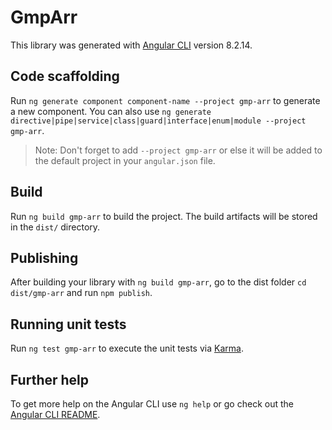 # GmpArr

This library was generated with [Angular CLI](https://github.com/angular/angular-cli) version 8.2.14.

## Code scaffolding

Run `ng generate component component-name --project gmp-arr` to generate a new component. You can also use `ng generate directive|pipe|service|class|guard|interface|enum|module --project gmp-arr`.
> Note: Don't forget to add `--project gmp-arr` or else it will be added to the default project in your `angular.json` file. 

## Build

Run `ng build gmp-arr` to build the project. The build artifacts will be stored in the `dist/` directory.

## Publishing

After building your library with `ng build gmp-arr`, go to the dist folder `cd dist/gmp-arr` and run `npm publish`.

## Running unit tests

Run `ng test gmp-arr` to execute the unit tests via [Karma](https://karma-runner.github.io).

## Further help

To get more help on the Angular CLI use `ng help` or go check out the [Angular CLI README](https://github.com/angular/angular-cli/blob/master/README.md).
